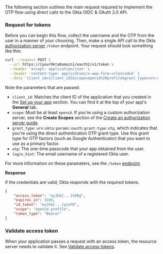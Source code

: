 The following section outlines the main request required to implement the OTP flow using direct calls to the Okta OIDC & OAuth 2.0 API.

### Request for tokens

Before you can begin this flow, collect the username and the OTP from the user in a manner of your choosing. Then, make a single API call to the Okta [authorization server](/docs/concepts/auth-servers/) `/token` endpoint. Your request should look something like this:

```bash
curl --request POST \
  --url https://{yourOktaDomain}/oauth2/v1/token \
  --header 'accept: application/json' \
  --header 'content-type: application/x-www-form-urlencoded' \
  --data 'client_id={client_id}&scope=openid%20profile&grant_type=urn:okta:params:oauth:grant-type:otp&otp={123456}&login_hint={testuser%40example.com}'
```

Note the parameters that are passed:

- `client_id`: Matches the client ID of the application that you created in the [Set up your app](#set-up-your-app) section. You can find it at the top of your app's **General** tab.
- `scope`: Must be at least `openid`. If you're using a custom authorization server, see the **Create Scopes** section of the [Create an authorization server guide](/docs/guides/customize-authz-server/main/#create-scopes).
- `grant_type`: `urn:okta:params:oauth:grant-type:otp`, which indicates that you're using the direct authentication OTP grant type. Use this grant type for OTP factors (such as Google Authenticator) that you want to use as a primary factor.
- `otp`: The one-time passcode that your app obtained from the user.
- `login_hint`: The email username of a registered Okta user.

For more information on these parameters, see the `/token` [endpoint](https://developer.okta.com/docs/api/openapi/okta-oauth/oauth/tag/OrgAS/#tag/OrgAS/operation/token).

**Response**

If the credentials are valid, Okta responds with the required tokens.

```json
{
    "access_token": "eyJhb[...]56Rg",
    "expires_in": 3600,
    "id_token": "eyJhb[...]yosFQ",
    "scope": "openid profile",
    "token_type": "Bearer"
}
```

### Validate access token

When your application passes a request with an access token, the resource server needs to validate it. See [Validate access tokens](/docs/guides/validate-access-tokens/).
